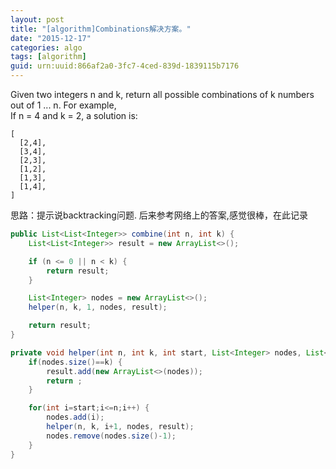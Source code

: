 ```yaml
---
layout: post
title: "[algorithm]Combinations解决方案。"
date: "2015-12-17"
categories: algo
tags: [algorithm]
guid: urn:uuid:866af2a0-3fc7-4ced-839d-1839115b7176
---
```


Given two integers n and k, return all possible combinations of k numbers out of 1 ... n.
For example,  
If n = 4 and k = 2, a solution is:  
~~~vim
[
  [2,4],
  [3,4],
  [2,3],
  [1,2],
  [1,3],
  [1,4],
]
~~~
思路：提示说backtracking问题. 后来参考网络上的答案,感觉很棒，在此记录  
~~~java
public List<List<Integer>> combine(int n, int k) {
    List<List<Integer>> result = new ArrayList<>();

    if (n <= 0 || n < k) {
        return result;
    }

    List<Integer> nodes = new ArrayList<>();
    helper(n, k, 1, nodes, result);

    return result;
}

private void helper(int n, int k, int start, List<Integer> nodes, List<List<Integer>> result) {
    if(nodes.size()==k) {
        result.add(new ArrayList<>(nodes));
        return ;
    }

    for(int i=start;i<=n;i++) {
        nodes.add(i);
        helper(n, k, i+1, nodes, result);
        nodes.remove(nodes.size()-1);
    }
}
~~~
